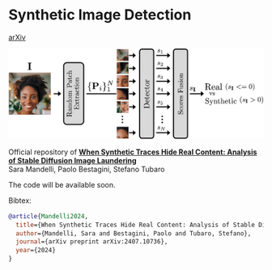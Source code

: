 # Synthetic Image Detection
[arXiv](https://arxiv.org/pdf/2407.10736) 

<p align="center">
<img src=assets/synthetic_vs_real_detector.jpg />
</p>

Official repository of 
[**When Synthetic Traces Hide Real Content: Analysis of Stable Diffusion Image Laundering**](https://arxiv.org/pdf/2407.10736)<br/>
Sara Mandelli, Paolo Bestagini, Stefano Tubaro

The code will be available soon. 

Bibtex:
```bibtex
@article{Mandelli2024,
  title={When Synthetic Traces Hide Real Content: Analysis of Stable Diffusion Image Laundering},
  author={Mandelli, Sara and Bestagini, Paolo and Tubaro, Stefano},
  journal={arXiv preprint arXiv:2407.10736},
  year={2024}
}
